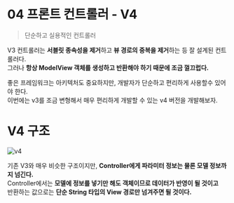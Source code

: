 04 프론트 컨트롤러 - V4
======================
> 단순하고 실용적인 컨트롤러   
       
V3 컨트롤러는 **서블릿 종속성을 제거**하고 **뷰 경로의 중복을 제거**하는 등 잘 설계된 컨트롤러다.             
그러나 **항상 ModelView 객체를 생성하고 반환해야 하기 때문에 조금 껄끄럽다.**             
     
좋은 프레임워크는 아키텍처도 중요하지만, 개발자가 단순하고 편리하게 사용할수 있어야 한다.            
이번에는 v3를 조금 변형해서 매우 편리하게 개발할 수 있는 v4 버전을 개발해보자.        

# V4 구조 
  
![v4](https://user-images.githubusercontent.com/50267433/126820122-89afe9fd-d26e-48bb-9248-afab6c1bae07.PNG)
  
기존 V3와 매우 비슷한 구조이지만, **Controller에게 파라미터 정보는 물론 모델 정보까지 넘긴다.**           
Controller에서는 **모델에 정보를 넣기만 해도 객체이므로 데이터가 반영이 될 것이고**       
반환하는 값으로는 **단순 String 타입의 View 경로만 넘겨주면 될 것이다.**       

